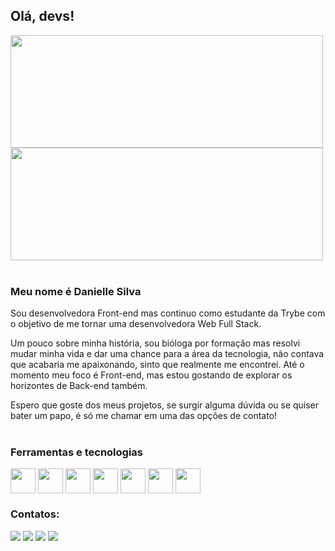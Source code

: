## Olá, devs!<br>

<a href="https://github.com/anuraghazra/github-readme-stats">
  <img height="180em" width="500em" align="center" src="https://github-readme-stats.vercel.app/api?username=daniellelsilva&show_icons=true&theme=dracula" />
</a>
<a href="https://github.com/anuraghazra/convoychat">
  <img height="180em" width="500em" align="center" src="https://github-readme-stats.vercel.app/api/top-langs/?username=daniellelsilva&layout=compact&theme=dracula" />
</a><br><br>

### Meu nome é Danielle Silva

Sou desenvolvedora Front-end mas continuo como estudante da Trybe com o objetivo de me tornar uma desenvolvedora Web Full Stack.

Um pouco sobre minha história, sou bióloga por formação mas resolvi mudar minha vida e dar uma chance para a área da tecnologia, não contava que acabaria me apaixonando, sinto que realmente me encontrei. Até o momento meu foco é Front-end, mas estou gostando de explorar os horizontes de Back-end também.

Espero que goste dos meus projetos, se surgir alguma dúvida ou se quiser bater um papo, é só me chamar em uma das opções de contato!
<br>
<br>
### Ferramentas e tecnologias

<div style="display:inline-block">
<img align="center" src="https://cdn.jsdelivr.net/gh/devicons/devicon/icons/css3/css3-plain-wordmark.svg" width="40" height="40" />
<img align="center" src="https://cdn.jsdelivr.net/gh/devicons/devicon/icons/javascript/javascript-plain.svg" width="40" height="40" />
<img align="center" src="https://cdn.jsdelivr.net/gh/devicons/devicon/icons/html5/html5-plain-wordmark.svg" width="40" height="40" />
<img align="center" src="https://cdn.jsdelivr.net/gh/devicons/devicon/icons/sass/sass-original.svg" width="40" height="40" />
<img align="center" src="https://cdn.jsdelivr.net/gh/devicons/devicon/icons/react/react-original.svg" width="40" height="40" />
<img align="center" src="https://cdn.jsdelivr.net/gh/devicons/devicon/icons/jest/jest-plain.svg" width="40" height="40" />
<img align="center" src="https://cdn.jsdelivr.net/gh/devicons/devicon/icons/mysql/mysql-original.svg" width="40" height="40" />
</div><br>


### Contatos:

<div>
<a href="https://www.linkedin.com/in/danielle-lsilva/" target="_blank"><img src="https://img.shields.io/badge/-LinkedIn-%230077B5?style=for-the-badge&logo=linkedin&logoColor=white" target="_blank"></a>  
<a href = "mailto:danielle.luisasilva@gmail.com"><img src="https://img.shields.io/badge/Gmail-C00021?style=for-the-badge&logo=gmail&logoColor=white" target="_blank"></a>
<a href="https://www.instagram.com/ls_danielle/" target="_blank"><img src="https://img.shields.io/badge/-Instagram-EF476F?style=for-the-badge&logo=instagram&logoColor=white" target="_blank"></a>
<a href="https://daniellelsilva.github.io/react-portfolio/#/" target="_blank"><img src="https://img.shields.io/badge/-Portfólio-06D6A0?style=for-the-badge" target="_blank"></a>
</div>

<!--
**daniellelsilva/daniellelsilva** is a ✨ _special_ ✨ repository because its `README.md` (this file) appears on your GitHub profile.

Here are some ideas to get you started:

- 🔭 I’m currently working on ...
- 🌱 I’m currently learning ...
- 👯 I’m looking to collaborate on ...
- 🤔 I’m looking for help with ...
- 💬 Ask me about ...
- 📫 How to reach me: ...
- 😄 Pronouns: ...
- ⚡ Fun fact: ...
-->

